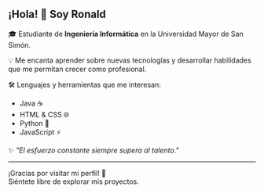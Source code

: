 ## ¡Hola! 👋 Soy Ronald

🎓 Estudiante de **Ingeniería Informática** en la Universidad Mayor de San Simón.

💡 Me encanta aprender sobre nuevas tecnologías y desarrollar habilidades que me permitan crecer como profesional.

🛠️ Lenguajes y herramientas que me interesan:
- Java ☕
- HTML & CSS 🌐
- Python 🐍
- JavaScript ⚡

✨ *"El esfuerzo constante siempre supera al talento."*

---

¡Gracias por visitar mi perfil! 🙌  
Siéntete libre de explorar mis proyectos.
